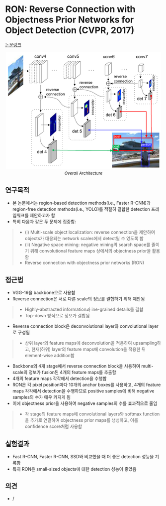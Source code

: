 # RON: Reverse Connection with Objectness Prior Networks for Object Detection (CVPR, 2017)

[논문링크](https://openaccess.thecvf.com/content_cvpr_2017/html/Kong_RON_Reverse_Connection_CVPR_2017_paper.html)

<p align="center">
    <img width="500" alt='fig1' src="./img/02_27_01.png?raw=true"></br>
    <em><font size=2>Overall Architecture</font></em>
</p>

## 연구목적
- 본 논문에서는 region-based detection methods(i.e., Faster R-CNN)과 region-free detection methods(i.e., YOLO)를 적절히 결합한 detection 프레임워크를 제안하고자 함
- 특히 다음과 같은 두 문제에 집중함:
> - (i) Multi-scale object localization: reverse connection을 제안하여 objects가 대응되는 network scales에서 detect될 수 있도록 함
> - (ii) Negative space mining: negative mining의 search space를 줄이기 위해 convolutional feature maps 상에서의 objectness prior을 활용함
> - Reverse connection with objectness prior networks (RON)

## 접근법
- VGG-16을 backbone으로 사용함
- Reverse connection은 서로 다른 scale의 정보를 결합하기 위해 제안됨
> - Highly-abstracted information과 ine-grained details를 결합
> - Top-down 방식으로 정보가 결합됨
- Reverse connection block은 deconvolutional layer와 convolutional layer로 구성됨
> - 상위 layer의 feature maps에 deconvolution을 적용하여 upsampling하고, 현재(하위) layer의 feature maps에 convolution을 적용한 뒤 element-wise addition함
- Backbone의 4개 stage에서 reverse connection block을 사용하여 multi-scale의 정보가 fusion된 4개의 feature maps를 추출함
- 4개의 feature maps 각각에서 detection을 수행함
- RON은 각 pixel position마다 10개의 anchor boxes를 사용하고, 4개의 feature maps 각각에서 detection을 수행하므로 positive samples에 비해 negative samples의 수가 매우 커지게 됨
- 이에 objectness prior을 사용하여 negative samples의 수를 효과적으로 줄임
> - 각 stage의 feature maps에 convolutional layers와 softmax function을 추가로 연결하여 objectness prior maps를 생성하고, 이를 confidence score처럼 사용함

## 실험결과
- Fast R-CNN, Faster R-CNN, SSD와 비교했을 때 더 좋은 detection 성능을 기록함
- 특히 RON은 small-sized objects에 대한 detection 성능이 좋았음

## 의견
- / 